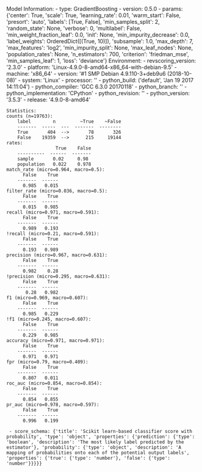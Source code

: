 Model Information:
	 - type: GradientBoosting
	 - version: 0.5.0
	 - params: {'center': True, 'scale': True, 'learning_rate': 0.01, 'warm_start': False, 'presort': 'auto', 'labels': [True, False], 'min_samples_split': 2, 'random_state': None, 'verbose': 0, 'multilabel': False, 'min_weight_fraction_leaf': 0.0, 'init': None, 'min_impurity_decrease': 0.0, 'label_weights': OrderedDict([(True, 10)]), 'subsample': 1.0, 'max_depth': 7, 'max_features': 'log2', 'min_impurity_split': None, 'max_leaf_nodes': None, 'population_rates': None, 'n_estimators': 700, 'criterion': 'friedman_mse', 'min_samples_leaf': 1, 'loss': 'deviance'}
	Environment:
	 - revscoring_version: '2.3.0'
	 - platform: 'Linux-4.9.0-8-amd64-x86_64-with-debian-9.5'
	 - machine: 'x86_64'
	 - version: '#1 SMP Debian 4.9.110-3+deb9u6 (2018-10-08)'
	 - system: 'Linux'
	 - processor: ''
	 - python_build: ('default', 'Jan 19 2017 14:11:04')
	 - python_compiler: 'GCC 6.3.0 20170118'
	 - python_branch: ''
	 - python_implementation: 'CPython'
	 - python_revision: ''
	 - python_version: '3.5.3'
	 - release: '4.9.0-8-amd64'
	
	Statistics:
	counts (n=19763):
		label        n         ~True    ~False
		-------  -----  ---  -------  --------
		True       404  -->       78       326
		False    19359  -->      215     19144
	rates:
		              True    False
		----------  ------  -------
		sample       0.02     0.98
		population   0.022    0.978
	match_rate (micro=0.964, macro=0.5):
		  False    True
		-------  ------
		  0.985   0.015
	filter_rate (micro=0.036, macro=0.5):
		  False    True
		-------  ------
		  0.015   0.985
	recall (micro=0.971, macro=0.591):
		  False    True
		-------  ------
		  0.989   0.193
	!recall (micro=0.21, macro=0.591):
		  False    True
		-------  ------
		  0.193   0.989
	precision (micro=0.967, macro=0.631):
		  False    True
		-------  ------
		  0.982    0.28
	!precision (micro=0.295, macro=0.631):
		  False    True
		-------  ------
		   0.28   0.982
	f1 (micro=0.969, macro=0.607):
		  False    True
		-------  ------
		  0.985   0.229
	!f1 (micro=0.245, macro=0.607):
		  False    True
		-------  ------
		  0.229   0.985
	accuracy (micro=0.971, macro=0.971):
		  False    True
		-------  ------
		  0.971   0.971
	fpr (micro=0.79, macro=0.409):
		  False    True
		-------  ------
		  0.807   0.011
	roc_auc (micro=0.854, macro=0.854):
		  False    True
		-------  ------
		  0.854   0.855
	pr_auc (micro=0.978, macro=0.597):
		  False    True
		-------  ------
		  0.996   0.199
	
	 - score_schema: {'title': 'Scikit learn-based classifier score with probability', 'type': 'object', 'properties': {'prediction': {'type': 'boolean', 'description': 'The most likely label predicted by the estimator'}, 'probability': {'type': 'object', 'description': 'A mapping of probabilities onto each of the potential output labels', 'properties': {'true': {'type': 'number'}, 'false': {'type': 'number'}}}}}

